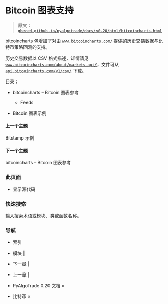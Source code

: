 # Bitcoin 图表支持

> 原文：[`gbeced.github.io/pyalgotrade/docs/v0.20/html/bitcoincharts.html`](https://gbeced.github.io/pyalgotrade/docs/v0.20/html/bitcoincharts.html)

bitcoincharts 包增加了对由 [`www.bitcoincharts.com/`](http://www.bitcoincharts.com/) 提供的历史交易数据与比特币策略回测的支持。

历史交易数据以 CSV 格式描述，详情请见 [`www.bitcoincharts.com/about/markets-api/`](http://www.bitcoincharts.com/about/markets-api/)，文件可从 [`api.bitcoincharts.com/v1/csv/`](http://api.bitcoincharts.com/v1/csv/) 下载。

目录：

+   bitcoincharts – Bitcoin 图表参考

    +   Feeds

+   Bitcoin 图表示例

#### 上一个主题

Bitstamp 示例

#### 下一个主题

bitcoincharts – Bitcoin 图表参考

### 此页面

+   显示源代码

### 快速搜索

输入搜索术语或模块、类或函数名称。

### 导航

+   索引

+   模块 |

+   下一章 |

+   上一章 |

+   PyAlgoTrade 0.20 文档 »

+   比特币 »
